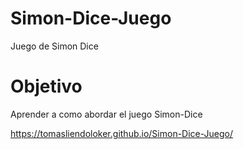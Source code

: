 # Simon-Dice-Juego
Juego de Simon Dice

# Objetivo
Aprender a como abordar el juego Simon-Dice

https://tomasliendoloker.github.io/Simon-Dice-Juego/
